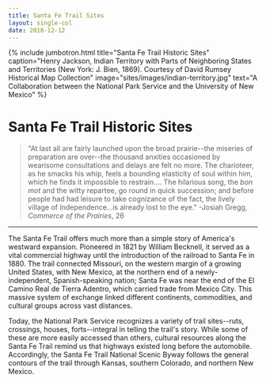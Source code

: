 ```yaml
---
title: Santa Fe Trail Sites
layout: single-col
date: 2018-12-12
---
```


{% include jumbotron.html
  title="Santa Fe Trail Historic Sites"
  caption="Henry Jackson, Indian Territory with Parts of Neighboring States and Territories (New York: J. Bien, 1869). Courtesy of David Rumsey Historical Map Collection"
  image="sites/images/indian-territory.jpg"
  text="A Collaboration between the National Park Service and the University of New Mexico"
%}

# Santa Fe Trail Historic Sites

> "At last all are fairly launched upon the broad prairie--the miseries of preparation are over--the thousand anxities occasioned by wearisome consultations and delays are felt no more. The charioteer, as he smacks his whip, feels a bounding elasticity of soul within him, which he finds it impossible to restrain.... The hilarious song, the _bon mot_ and the witty repartee, go round in quick succession; and before people had had leisure to take cognizance of the fact, the lively village of Independence...is already lost to the eye." -Josiah Gregg, _Commerce of the Prairies_, 26

***

The Santa Fe Trail offers much more than a simple story of America's westward expansion. Pioneered in 1821 by William Becknell, it served as a vital commercial highway until the introduction of the railroad to Santa Fe in 1880. The trail connected Missouri, on the western margin of a growing United States, with New Mexico, at the northern end of a newly-independent, Spanish-speaking nation; Santa Fe was near the end of the El Camino Real de Tierra Adentro, which carried trade from Mexico City. This massive system of exchange linked different continents, commodities, and cultural groups across vast distances.

Today, the National Park Service recognizes a variety of trail sites--ruts, crossings, houses, forts--integral in telling the trail's story. While some of these are more easily accessed than others, cultural resources along the Santa Fe Trail remind us that highways existed long before the automobile. Accordingly, the Santa Fe Trail National Scenic Byway follows the general contours of the trail through Kansas, southern Colorado, and northern New Mexico. 
